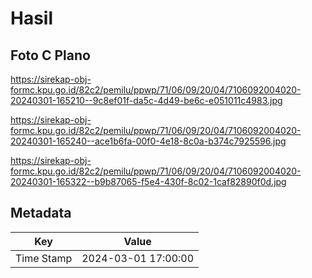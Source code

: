 # Hasil

## Foto C Plano

https://sirekap-obj-formc.kpu.go.id/82c2/pemilu/ppwp/71/06/09/20/04/7106092004020-20240301-165210--9c8ef01f-da5c-4d49-be6c-e051011c4983.jpg

https://sirekap-obj-formc.kpu.go.id/82c2/pemilu/ppwp/71/06/09/20/04/7106092004020-20240301-165240--ace1b6fa-00f0-4e18-8c0a-b374c7925596.jpg

https://sirekap-obj-formc.kpu.go.id/82c2/pemilu/ppwp/71/06/09/20/04/7106092004020-20240301-165322--b9b87065-f5e4-430f-8c02-1caf82890f0d.jpg


## Metadata

| Key        | Value               |
| ---------- | ------------------- |
| Time Stamp | 2024-03-01 17:00:00 |



